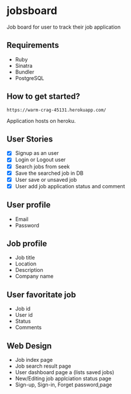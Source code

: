 # jobsboard
Job board for user to track their job application

## Requirements

* Ruby
* Sinatra
* Bundler
* PostgreSQL


## How to get started?

```
https://warm-crag-45131.herokuapp.com/
```
Application hosts on heroku.

## User Stories

- [x] Signup as an user
- [x] Login or Logout user
- [x] Search jobs from seek
- [x] Save the searched job in DB
- [x] User save or unsaved job
- [x] User add job application status and comment

## User profile

* Email
* Password


## Job profile

* Job title
* Location
* Description
* Company name

## User favoritate job
* Job id
* User id
* Status
* Comments

## Web Design

* Job index page
* Job search result page
* User dashboard page a (lists saved jobs)
* New/Editing job applciation status page
* Sign-up, Sign-in, Forget password,page
